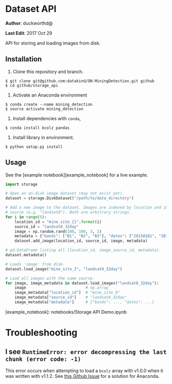 # Dataset API

**Author**: duckworthd@

**Last Edit**: 2017 Oct 29

API for storing and loading images from disk.

## Installation

1. Clone this repository and branch.

```shell
$ git clone git@github.com:datakind/ON-MiningDetection.git github
$ cd github/storage_api
```

1. Activate an Anaconda environment

```shell
$ conda create --name mining_detection
$ source activate mining_detection
```

1. Install dependencies with `conda`,

```shell
$ conda install bcolz pandas
```

1. Install library in environment.

```shell
$ python setup.py install
```

## Usage

See the [example notebook][example_notebook] for a live example.

```python
import storage

# Open an on-disk image dataset (may not exist yet).
dataset = storage.DiskDataset("/path/to/data_directory")

# Add a new image to the dataset. Images are indexed by location and image
# source (e.g. "landsat8"). Both are arbitrary strings.
for i in range(5):
    location_id = "mine_site_{}".format(i)
    source_id = "landsat8_32day"
    image = np.random.rand(100, 100, 3, 2)
    metadata = {"bands": ["B1", "B2", "B3"], "dates": ["20150101", "20150202"]}
    dataset.add_image(location_id, source_id, image, metadata)

# pd.DataFrame listing all (location_id, image_source_id, metadata).
dataset.metadata()

# Loads 'image' from disk.
dataset.load_image("mine_site_2", "landsat8_32day")

# Load all images with the same source.
for image, image_metadata in dataset.load_images("landsat8_32day"):
    image                          # np.array
    image_metadata["location_id"]  # "mine_site_0"
    image_metadata["source_id"]    # "landsat8_32day"
    image_metadata["metadata"]     # {"bands": ..., "dates": ...}
```

[example_notebook]: notebooks/Storage API Demo.ipynb

# Troubleshooting

## I see `RuntimeError: error decompressing the last chunk (error code: -1)`

This error occurs when attempting to load a `bcolz` array with v1.0.0 when it
was written with v1.1.2. See [this Github
Issue](https://github.com/Blosc/bcolz/issues/354) for a solution for Anaconda.
